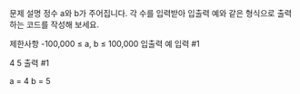 문제 설명
정수 a와 b가 주어집니다. 각 수를 입력받아 입출력 예와 같은 형식으로 출력하는 코드를 작성해 보세요.

제한사항
-100,000 ≤ a, b ≤ 100,000
입출력 예
입력 #1

4 5
출력 #1

a = 4
b = 5
